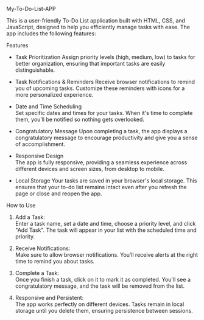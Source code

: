 My-To-Do-List-APP

This is a user-friendly To-Do List application built with HTML, CSS, and JavaScript, designed to help you efficiently manage tasks with ease. The app includes the following features:

 Features

- Task Prioritization 
  Assign priority levels (high, medium, low) to tasks for better organization, ensuring that important tasks are easily distinguishable.
  
- Task Notifications & Reminders
  Receive browser notifications to remind you of upcoming tasks. Customize these reminders with icons for a more personalized experience.
  
- Date and Time Scheduling  
  Set specific dates and times for your tasks. When it's time to complete them, you’ll be notified so nothing gets overlooked.
  
- Congratulatory Message
  Upon completing a task, the app displays a congratulatory message to encourage productivity and give you a sense of accomplishment.
  
- Responsive Design  
  The app is fully responsive, providing a seamless experience across different devices and screen sizes, from desktop to mobile.
  
- Local Storage 
  Your tasks are saved in your browser's local storage. This ensures that your to-do list remains intact even after you refresh the page or close and reopen the app.

 How to Use

1. Add a Task:  
   Enter a task name, set a date and time, choose a priority level, and click "Add Task". The task will appear in your list with the scheduled time and priority.

2. Receive Notifications:  
   Make sure to allow browser notifications. You’ll receive alerts at the right time to remind you about tasks.

3. Complete a Task:  
   Once you finish a task, click on it to mark it as completed. You'll see a congratulatory message, and the task will be removed from the list.

4. Responsive and Persistent:  
   The app works perfectly on different devices. Tasks remain in local storage until you delete them, ensuring persistence between sessions.
